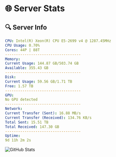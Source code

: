 # 🌐 Server Stats
## 🔍 Server Info
```yaml
CPU: Intel(R) Xeon(R) CPU E5-2699 v4 @ 1287.45MHz
CPU Usage: 0.70%
Cores: 44P | 88T
-----------------------------------
Memory:
Current Usage: 144.87 GB/503.74 GB
Available: 355.43 GB
-----------------------------------
Disk:
Current Usage: 59.56 GB/1.71 TB
Free: 1.57 TB
-----------------------------------
GPU:
No GPU detected
-----------------------------------
Network:
Current Transfer (Sent): 16.88 MB/s
Current Transfer (Received): 134.76 KB/s
Total Sent: 15.51 TB
Total Received: 147.30 GB
-----------------------------------
Uptime:
9d 11h 2m 2s
```
![GitHub Stats](https://img.shields.io/badge/Updated-2025-03-17_08:24:51-blue)